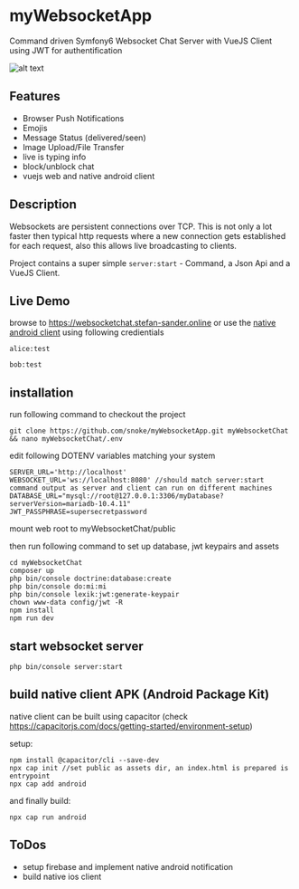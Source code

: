 # myWebsocketApp
Command driven Symfony6 Websocket Chat Server with VueJS Client using JWT for authentification

![alt text](https://github.com/snoke/myWebsocketApp/blob/master/myWebsocketApp.png?raw=true)

## Features
* Browser Push Notifications
* Emojis
* Message Status (delivered/seen)
* Image Upload/File Transfer
* live is typing info
* block/unblock chat
* vuejs web and native android client

## Description
Websockets are persistent connections over TCP. 
This is not only a lot faster then typical http requests where a new connection gets established for each request, also this allows live broadcasting to clients.

Project contains a super simple ```server:start```  - Command, a Json Api and a VueJS Client.

## Live Demo
browse to https://websocketchat.stefan-sander.online or use the [native android client](https://github.com/snoke/myWebsocketApp/raw/master/app-debug.apk) 
using following credientials
```
alice:test
```
```
bob:test
```

## installation
run following command to checkout the project
```
git clone https://github.com/snoke/myWebsocketApp.git myWebsocketChat && nano myWebsocketChat/.env
```
edit following DOTENV variables matching your system
```
SERVER_URL='http://localhost' 
WEBSOCKET_URL='ws://localhost:8080' //should match server:start command output as server and client can run on different machines
DATABASE_URL="mysql://root@127.0.0.1:3306/myDatabase?serverVersion=mariadb-10.4.11"
JWT_PASSPHRASE=supersecretpassword
```
mount web root to myWebsocketChat/public

then run following command to set up database, jwt keypairs and assets
```
cd myWebsocketChat
composer up
php bin/console doctrine:database:create
php bin/console do:mi:mi
php bin/console lexik:jwt:generate-keypair
chown www-data config/jwt -R
npm install
npm run dev 
```
## start websocket server
```
php bin/console server:start
```

## build native client APK (Android Package Kit)
 native client can be built using capacitor (check https://capacitorjs.com/docs/getting-started/environment-setup)

setup:
```
npm install @capacitor/cli --save-dev
npx cap init //set public as assets dir, an index.html is prepared is entrypoint
npx cap add android
```
and finally build:
```
npx cap run android
```
## ToDos
* setup firebase and implement native android notification
* build native ios client 
